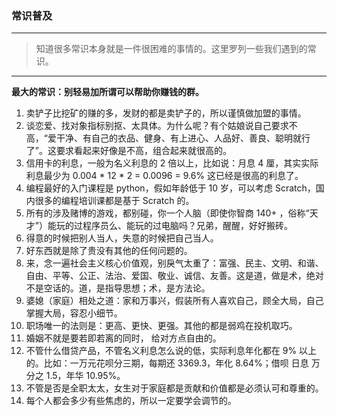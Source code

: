 ### 常识普及

---
> 知道很多常识本身就是一件很困难的事情的。这里罗列一些我们遇到的常识。
---

**最大的常识：别轻易加所谓可以帮助你赚钱的群。**

1.  卖铲子比挖矿的赚的多，发财的都是卖铲子的，所以谨慎做加盟的事情。
2.  谈恋爱、找对象指标别抠、太具体。为什么呢？有个姑娘说自己要求不高，“爱干净、有自己的衣品、健身、有上进心、人品好、善良、聪明就行了”。这要求看起来好像是不高，组合起来就很高的。
3.  信用卡的利息，一般为名义利息的 2 倍以上，比如说：月息 4 厘，其实实际利息最少为 0.004 * 12 * 2 = 0.0096 = 9.6% 这已经是很高的利息了。
4.  编程最好的入门课程是 python，假如年龄低于 10 岁，可以考虑 Scratch，国内很多的编程培训课都是基于 Scratch 的。
5.  所有的涉及赌博的游戏，都别碰，你一个人脑（即使你智商 140+ ，俗称“天才”）能玩的过程序员么、能玩的过电脑吗？兄弟，醒醒，好好搬砖。
6.  得意的时候把别人当人，失意的时候把自己当人。
7.  好东西就是除了贵没有其他的任何问题的。
8.  来，念一遍社会主义核心价值观，别戾气太重了：富强、民主、文明、和谐、自由、平等、公正、法治、爱国、敬业、诚信、友善。这是道，做是术，绝对不是空话的。道，是指导思想；术，是方法论。
9.  婆媳（家庭）相处之道：家和万事兴，假装所有人喜欢自己，顾全大局，自己掌握大局，容忍小细节。
10.  职场唯一的法则是：更高、更快、更强。其他的都是弱鸡在投机取巧。
11.  婚姻不就是要若即若离的同时， 给对方点自由的。
12.  不管什么借贷产品，不管名义利息怎么说的低，实际利息年化都在 9% 以上的。比如：一万元花呗分三期，每期还 3369.3，年化 8.64%；借呗 日息 万分之 1.5，年华 10.95%。
13.  不管是否是全职太太，女生对于家庭都是贡献和价值都是必须认可和尊重的。
14.  每个人都会多少有些焦虑的，所以一定要学会调节的。